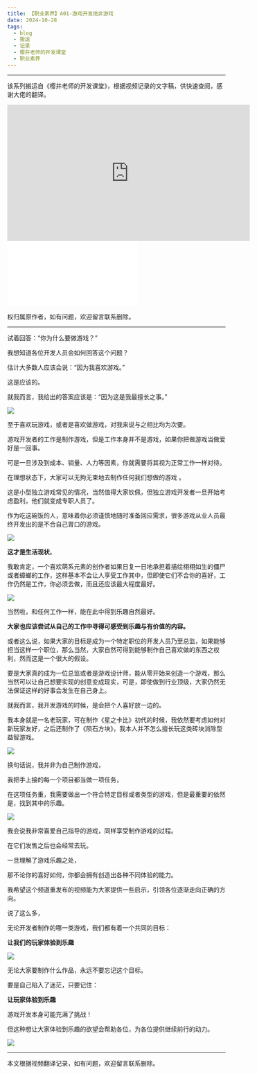 ```yaml
---
title: 【职业素养】A01-游戏开发绝非游戏
date: 2024-10-28
tags:
  - blog
  - 搬运
  - 记录
  - 樱井老师的开发课堂
  - 职业素养
---
```


---

该系列搬运自《樱井老师的开发课堂》，根据视频记录的文字稿，供快速查阅，感谢大佬的翻译。

<iframe width="560" height="315" src="https://www.youtube.com/embed/jlFkxfkICO8?si=dv0ITFPzSS40pRsh" title="YouTube video player" frameborder="0" allow="accelerometer; autoplay; clipboard-write; encrypted-media; gyroscope; picture-in-picture; web-share" referrerpolicy="strict-origin-when-cross-origin" allowfullscreen></iframe>

<iframe src="//player.bilibili.com/player.html?isOutside=true&aid=857560252&bvid=BV1qV4y1H7ZU&cid=820256480&p=1" scrolling="no" border="0" frameborder="no" framespacing="0" allowfullscreen="true"></iframe>

权归属原作者，如有问题，欢迎留言联系删除。

---

试着回答：“你为什么要做游戏？”

我想知道各位开发人员会如何回答这个问题？

估计大多数人应该会说：“因为我喜欢游戏。”

这是应该的。

就我而言，我给出的答案应该是：“因为这是我最擅长之事。”

![](【职业素养】A01-游戏开发绝非游戏/Pasted%20image%2020241028230044.png)

至于喜欢玩游戏，或者是喜欢做游戏，对我来说与之相比均为次要。

游戏开发者的工作是制作游戏，但是工作本身并不是游戏，如果你把做游戏当做爱好是一回事。

可是一旦涉及到成本、销量、人力等因素，你就需要将其视为正常工作一样对待。

在理想状态下，大家可以无拘无束地去制作任何我们想做的游戏 。

这是小型独立游戏常见的情况，当然值得大家钦佩，但独立游戏开发者一旦开始考虑盈利，他们就变成专职人员了。

作为吃这碗饭的人，意味着你必须谨慎地随时准备回应需求，很多游戏从业人员最终开发出的是不合自己胃口的游戏。

![](【职业素养】A01-游戏开发绝非游戏/Pasted%20image%2020241028230210.png)

**这才是生活现状**。

我敢肯定，一个喜欢萌系元素的创作者如果日复一日地承担着描绘栩栩如生的僵尸或者蟑螂的工作，这样基本不会让人享受工作其中，但即使它们不合你的喜好，工作仍然是工作，你必须去做，而且还应该最大程度最好。

![](【职业素养】A01-游戏开发绝非游戏/Pasted%20image%2020241028230354.png)

当然啦，和任何工作一样，能在此中得到乐趣自然最好。

**大家也应该尝试从自己的工作中寻得可感受到乐趣与有价值的内容。**

或者这么说，如果大家的目标是成为一个特定职位的开发人员乃至总监，如果能够担当这样一个职位，那么当然，大家自然可得到能够制作自己喜欢做的东西之权利，然而这是一个很大的假设。

要是大家真的成为一位总监或者是游戏设计师，能从零开始来创造一个游戏，那么当然可以让自己想要实现的创意变成现实，可是，即使做到行业顶级，大家仍然无法保证这样的好事会发生在自己身上。

就我而言，我开发游戏的时候，是会把个人喜好放一边的。

我本身就是一名老玩家，可在制作《星之卡比》初代的时候，我依然要考虑如何对新玩家友好，之后还制作了《陨石方块》，我本人并不怎么擅长玩这类砖块消除型益智游戏。

![](【职业素养】A01-游戏开发绝非游戏/Pasted%20image%2020241028230534.png)

换句话说，我并非为自己制作游戏，

我把手上接的每一个项目都当做一项任务，

在这项任务重，我需要做出一个符合特定目标或者类型的游戏，但是最重要的依然是，找到其中的乐趣。

![](【职业素养】A01-游戏开发绝非游戏/Pasted%20image%2020241028230727.png)

我会说我非常喜爱自己指导的游戏，同样享受制作游戏的过程。

在它们发售之后也会经常去玩。

一旦理解了游戏乐趣之处，

那不论你的喜好如何，你都会拥有创造出各种不同体验的能力。

我希望这个频道重发布的视频能为大家提供一些启示，引领各位逐渐走向正确的方向。

说了这么多，

无论开发者制作的哪一类游戏，我们都有着一个共同的目标：

**让我们的玩家体验到乐趣**

![](【职业素养】A01-游戏开发绝非游戏/Pasted%20image%2020241028230824.png)

无论大家要制作什么作品，永远不要忘记这个目标。

要是自己陷入了迷茫，只要记住：

**让玩家体验到乐趣**

游戏开发本身可能充满了挑战！

但这种想让大家体验到乐趣的欲望会帮助各位，为各位提供继续前行的动力。

![](【职业素养】A01-游戏开发绝非游戏/Pasted%20image%2020241028230926.png)

---
本文根据视频翻译记录，如有问题，欢迎留言联系删除。
